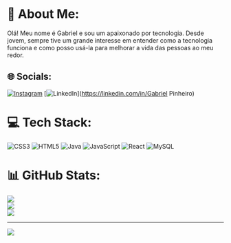 # 💫 About Me:
Olá! Meu nome é Gabriel e sou um apaixonado por tecnologia. Desde jovem, sempre tive um grande interesse em entender como a tecnologia funciona e como posso usá-la para melhorar a vida das pessoas ao meu redor.


## 🌐 Socials:
[![Instagram](https://img.shields.io/badge/Instagram-%23E4405F.svg?logo=Instagram&logoColor=white)](https://instagram.com/ae_pinheiro) [![LinkedIn](https://img.shields.io/badge/LinkedIn-%230077B5.svg?logo=linkedin&logoColor=white)](https://linkedin.com/in/Gabriel Pinheiro) 

# 💻 Tech Stack:
![CSS3](https://img.shields.io/badge/css3-%231572B6.svg?style=for-the-badge&logo=css3&logoColor=white) ![HTML5](https://img.shields.io/badge/html5-%23E34F26.svg?style=for-the-badge&logo=html5&logoColor=white) ![Java](https://img.shields.io/badge/java-%23ED8B00.svg?style=for-the-badge&logo=java&logoColor=white) ![JavaScript](https://img.shields.io/badge/javascript-%23323330.svg?style=for-the-badge&logo=javascript&logoColor=%23F7DF1E) ![React](https://img.shields.io/badge/react-%2320232a.svg?style=for-the-badge&logo=react&logoColor=%2361DAFB) ![MySQL](https://img.shields.io/badge/mysql-%2300f.svg?style=for-the-badge&logo=mysql&logoColor=white)
# 📊 GitHub Stats:
![](https://github-readme-stats.vercel.app/api?username=GAbriel1Pinheiro&theme=dark&hide_border=false&include_all_commits=true&count_private=true)<br/>
![](https://github-readme-streak-stats.herokuapp.com/?user=GAbriel1Pinheiro&theme=dark&hide_border=false)<br/>
![](https://github-readme-stats.vercel.app/api/top-langs/?username=GAbriel1Pinheiro&theme=dark&hide_border=false&include_all_commits=true&count_private=true&layout=compact)

---
[![](https://visitcount.itsvg.in/api?id=GAbriel1Pinheiro&icon=0&color=0)](https://visitcount.itsvg.in)

<!-- Proudly created with GPRM ( https://gprm.itsvg.in ) -->
